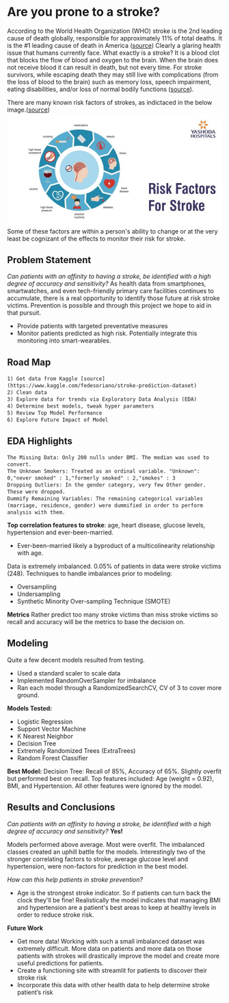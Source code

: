 # Are you prone to a stroke?

According to the World Health Organization (WHO) stroke is the 2nd leading cause of death globally, responsible for approximately 11% of total deaths. It is the #1 leading cause of death in America ([source](https://www.cdc.gov/stroke/index.htm#:~:text=Stroke%20is%20a%20leading%20cause,of%20serious%20disability%20for%20adults.&text=About%20795%2C000%20people%20in%20the%20United%20States%20have%20a%20stroke%20each%20year.&text=Get%20more%20quick%20facts%20about,Stroke%20is%20preventable))
Clearly a glaring health issue that humans currently face. What exactly is a stroke? It is a blood clot that blocks the flow of blood and oxygen to the brain. When the brain does not receive blood it can result in death, but not every time. For stroke survivors, while escaping death they may still live with complications (from the loss of blood to the brain) such as memory loss, speech impairment, eating disabilities, and/or loss of normal bodily functions  ([source](https://www.hopkinsmedicine.org/health/conditions-and-diseases/stroke/effects-of-stroke)).

There are many known risk factors of strokes, as indictaced in the below image.([source](https://www.yashodahospitals.com/blog/brain-stroke-and-treatments-symptoms-causes-treatment/))
![Risk Factors of Stroke](./images/the-risk-factors-of-stroke.jpeg) 
Some of these factors are within a person's ability to change or at the very least be cognizant of the effects to monitor their risk for stroke. 

## Problem Statement
*Can patients with an affinity to having a stroke, be identified with a high degree of accuracy and sensitivity?*
As health data from smartphones, smartwatches, and even tech-friendly primary care facilities continues to accumulate, there is a real opportunity to identify those future at risk stroke victims. Prevention is possible and through this project we hope to aid in that pursuit. 
- Provide patients with targeted preventative measures
- Monitor patients predicted as high risk. Potentially integrate this monitoring into smart-wearables.

## Road Map
    1) Get data from Kaggle [source](https://www.kaggle.com/fedesoriano/stroke-prediction-dataset)
    2) Clean data
    3) Explore data for trends via Exploratory Data Analysis (EDA)
    4) Determine best models, tweak hyper parameters
    5) Review Top Model Performance 
    6) Explore Future Impact of Model
    
## EDA Highlights
    The Missing Data: Only 200 nulls under BMI. The median was used to convert.
    The Unknown Smokers: Treated as an ordinal variable. "Unknown": 0,"never smoked" : 1,"formerly smoked" : 2,"smokes" : 3
    Dropping Outliers: In the gender category, very few Other gender. These were dropped.
    Dummify Remaining Variables: The remaining categorical variables (marriage, residence, gender) were dummified in order to perform analysis with them.

**Top correlation features to stroke**: age, heart disease, glucose levels, hypertension and ever-been-married.
- Ever-been-married likely a byproduct of a multicolinearity relationship with age.

Data is extremely imbalanced. 0.05% of patients in data were stroke victims (248).
Techniques to handle imbalances prior to modeling:
- Oversampling 
- Undersampling
- Synthetic Minority Over-sampling Technique (SMOTE)

**Metrics**
Rather predict too many stroke victims than miss stroke victims so recall and accuracy will be the metrics to base the decision on.

## Modeling
Quite a few decent models resulted from testing.
- Used a standard scaler to scale data 
- Implemented RandomOverSampler for imbalance 
- Ran each model through a RandomizedSearchCV, CV of 3 to cover more ground.

**Models Tested:**
- Logistic Regression
- Support Vector Machine
- K Nearest Neighbor
- Decision Tree
- Extremely Randomized Trees (ExtraTrees)
- Random Forest Classifier

**Best Model:**
Decision Tree: Recall of 85%, Accuracy of 65%. Slightly overfit but performed best on recall. Top features included: Age (weight = 0.92), BMI, and Hypertension. All other features were ignored by the model.

## Results and Conclusions
*Can patients with an affinity to having a stroke, be identified with a high degree of accuracy and sensitivity?*
**Yes!**

Models performed above average. Most were overfit. The imbalanced classes created an uphill battle for the models. Interestingly two of the stronger correlating factors to stroke, average glucose level and hypertension, were non-factors for prediction in the best model. 

*How can this help patients in stroke prevention?*
- Age is the strongest stroke indicator. So if patients can turn back the clock they'll be fine! Realistically the model indicates that managing BMI and hypertension are a patient's best areas to keep at healthy levels in order to reduce stroke risk.

**Future Work**
- Get more data! Working with such a small imbalanced dataset was extremely difficult. More data on patients and more data on those patients with strokes will drastically improve the model and create more useful predictions for patients.
- Create a functioning site with streamlit for patients to discover their stroke risk 
- Incorporate this data with other health data to help determine stroke patient’s risk





